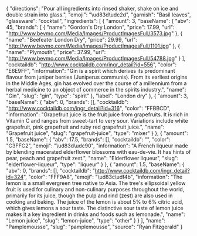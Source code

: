 {
    "directions": "Pour all ingredients into rinsed shaker, shake on ice and double strain into glass.",
    "emoji": "\ud83d\udc2d",
    "garnish": "Basil leaves",
    "glassware": "cocktail",
    "ingredients": [
        {
            "amount": 3,
            "baseName": {
                "abv": 45,
                "brands": [
                    {
                        "name": "Gordon's Dry London",
                        "price": 17.99,
                        "url": "http://www.bevmo.com/Media/Images/ProductImagesFull/3573.jpg"
                    },
                    {
                        "name": "Beefeater London Dry",
                        "price": 29.99,
                        "url": "http://www.bevmo.com/Media/Images/ProductImagesFull/1101.jpg"
                    },
                    {
                        "name": "Plymouth",
                        "price": 37.99,
                        "url": "http://www.bevmo.com/Media/Images/ProductImagesFull/54788.jpg"
                    }
                ],
                "cocktaildb": "http://www.cocktaildb.com/ingr_detail?id=556",
                "color": "E6E9FF",
                "information": "Gin is a spirit which derives its predominant flavour from juniper berries (Juniperus communis). From its earliest origins in the Middle Ages, gin has evolved over the course of a millennium from a herbal medicine to an object of commerce in the spirits industry.",
                "name": "Gin",
                "slug": "gin",
                "type": "spirit"
            },
            "label": "London dry"
        },
        {
            "amount": 3,
            "baseName": {
                "abv": 0,
                "brands": [],
                "cocktaildb": "http://www.cocktaildb.com/ingr_detail?id=316",
                "color": "FFBBCD",
                "information": "Grapefruit juice is the fruit juice from grapefruits. It is rich in Vitamin C and ranges from sweet-tart to very sour. Variations include white grapefruit, pink grapefruit and ruby red grapefruit juice.",
                "name": "Grapefruit juice",
                "slug": "grapefruit-juice",
                "type": "mixer"
            }
        },
        {
            "amount": 1.5,
            "baseName": {
                "abv": 17.5,
                "brands": [],
                "cocktaildb": "",
                "color": "C3FFC2",
                "emoji": "\ud83d\udc90",
                "information": "A French liqueur made by blending macerated elderflower blossoms with eau-de-vie. It has hints of pear, peach and grapefruit zest.",
                "name": "Elderflower liqueur",
                "slug": "elderflower-liqueur",
                "type": "liqueur"
            }
        },
        {
            "amount": 1.5,
            "baseName": {
                "abv": 0,
                "brands": [],
                "cocktaildb": "http://www.cocktaildb.com/ingr_detail?id=324",
                "color": "FFF9A8",
                "emoji": "\ud83c\udf4b",
                "information": "The lemon is a small evergreen tree native to Asia. The tree's ellipsoidal yellow fruit is used for culinary and non-culinary purposes throughout the world, primarily for its juice, though the pulp and rind (zest) are also used in cooking and baking. The juice of the lemon is about 5% to 6% citric acid, which gives lemons a sour taste. The distinctive sour taste of lemon juice makes it a key ingredient in drinks and foods such as lemonade.",
                "name": "Lemon juice",
                "slug": "lemon-juice",
                "type": "other"
            }
        }
    ],
    "name": "Pamplemousse",
    "slug": "pamplemousse",
    "source": "Ryan Fitzgerald"
}